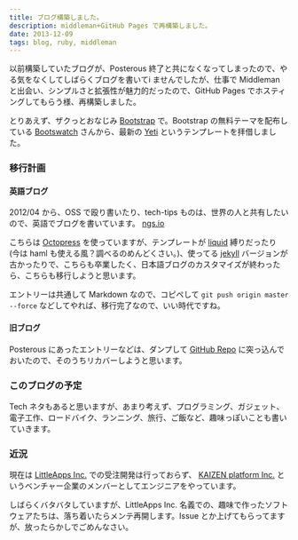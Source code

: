 ```yaml
---
title: ブログ構築しました。
description: middleman+GitHub Pages で再構築しました。
date: 2013-12-09
tags: blog, ruby, middleman
---
```


以前構築していたブログが、Posterous 終了と共になくなってしまったので、やる気をなくしてしばらくブログを書いてi
ませんでしたが、仕事で Middleman と出会い、シンプルさと拡張性が魅力的だったので、GitHub Pages でホスティングしてもらう様、再構築しました。

とりあえず、ザクっとおなじみ [Bootstrap](http://getbootstrap.com) で。Bootstrap の無料テーマを配布している [Bootswatch](http://bootswatch.com) さんから、最新の [Yeti](http://bootswatch.com/yeti/) というテンプレートを拝借しました。


### 移行計画

#### 英語ブログ

2012/04 から、OSS で殴り書いたり、tech-tips ものは、世界の人と共有したいので、英語でブログを書いています。 [ngs.io](http://ngs.io)

こちらは [Octopress](http://octopress.org) を使っていますが、テンプレートが [liquid](http://liquidmarkup.org) 縛りだったり (今は haml も使える風？調べるのめんどくさい。)、使ってる [jekyll](http://jekyllrb.com) バージョンが古かったりで、こちらも卒業したく、日本語ブログのカスタマイズが終わったら、こちらも移行しようと思います。

エントリーは共通して Markdown なので、コピペして `git push origin master --force` などしてやれば、移行完了なので、いい時代ですね。

#### 旧ブログ

Posterous にあったエントリーなどは、ダンプして [GitHub Repo](https://github.com/ngs/posterous-backup) に突っ込んでおいたので、そのうちリカバーしようと思います。

### このブログの予定

Tech ネタもあると思いますが、あまり考えず、プログラミング、ガジェット、電子工作、ロードバイク、ランニング、旅行、ご飯など、趣味っぽいことも書いていきます。

### 近況

現在は [LittleApps Inc.](http://littleapp.jp/) での受注開発は行っておらず、 [KAIZEN platform Inc.](http://kaizenplatform.in) というベンチャー企業のメンバーとしてエンジニアをやっています。

しばらくバタバタしていますが、LittleApps Inc. 名義での、趣味で作ったソフトウェアたちは、落ち着いたらメンテ再開します。Issue とか上げてもらってますが、放ったらかしでごめんなさい。

